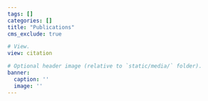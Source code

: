 ```yaml
---
tags: []
categories: []
title: "Publications"
cms_exclude: true

# View.
view: citation

# Optional header image (relative to `static/media/` folder).
banner:
  caption: ''
  image: ''
---
```


<style>
h1.lg\:text-6xl {
  font-size: 1.8rem !important;
}
</style>

<style>
.page-body {
  margin-top: 6.5rem !important;
}
</style>